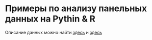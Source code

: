 # Примеры по анализу панельных данных на Pythin & R

Описание данных можно найти [здесь](https://cran.r-project.org/web/packages/plm/plm.pdf) и [здесь](https://cran.r-project.org/web/packages/Ecdat/Ecdat.pdf)
